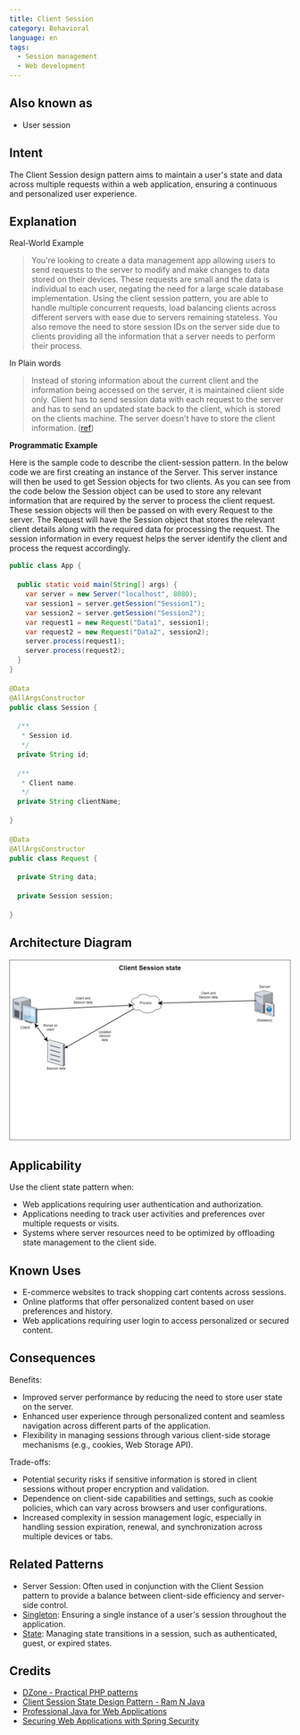 ```yaml
---
title: Client Session
category: Behavioral
language: en
tags:
  - Session management
  - Web development
---
```


## Also known as

* User session

## Intent

The Client Session design pattern aims to maintain a user's state and data across multiple requests within a web
application, ensuring a continuous and personalized user experience.

## Explanation

Real-World Example

> You're looking to create a data management app allowing users to send requests to the server to modify and make
> changes to data stored on their devices. These requests are small and the data is individual to each user, negating the
> need for a large scale database implementation. Using the client session pattern, you are able to handle multiple
> concurrent requests, load balancing clients across different servers with ease due to servers remaining stateless. You
> also remove the need to store session IDs on the server side due to clients providing all the information that a server
> needs to perform their process.

In Plain words

> Instead of storing information about the current client and the information being accessed on the server, it is
> maintained client side only. Client has to send session data with each request to the server and has to send an updated
> state back to the client, which is stored on the clients machine. The server doesn't have to store the client
> information. ([ref](https://dzone.com/articles/practical-php-patterns/practical-php-patterns-client))

**Programmatic Example**

Here is the sample code to describe the client-session pattern. In the below code we are first creating an instance of
the Server. This server instance will then be used to get Session objects for two clients. As you can see from the code
below the Session object can be used to store any relevant information that are required by the server to process the
client request. These session objects will then be passed on with every Request to the server. The Request will have the
Session object that stores the relevant client details along with the required data for processing the request. The
session information in every request helps the server identify the client and process the request accordingly.

```java
public class App {

  public static void main(String[] args) {
    var server = new Server("localhost", 8080);
    var session1 = server.getSession("Session1");
    var session2 = server.getSession("Session2");
    var request1 = new Request("Data1", session1);
    var request2 = new Request("Data2", session2);
    server.process(request1);
    server.process(request2);
  }
}

@Data
@AllArgsConstructor
public class Session {

  /**
   * Session id.
   */
  private String id;

  /**
   * Client name.
   */
  private String clientName;

}

@Data
@AllArgsConstructor
public class Request {

  private String data;

  private Session session;

}
```

## Architecture Diagram

![alt text](./etc/session_state_pattern.png "Session State Pattern")

## Applicability

Use the client state pattern when:

* Web applications requiring user authentication and authorization.
* Applications needing to track user activities and preferences over multiple requests or visits.
* Systems where server resources need to be optimized by offloading state management to the client side.

## Known Uses

* E-commerce websites to track shopping cart contents across sessions.
* Online platforms that offer personalized content based on user preferences and history.
* Web applications requiring user login to access personalized or secured content.

## Consequences

Benefits:

* Improved server performance by reducing the need to store user state on the server.
* Enhanced user experience through personalized content and seamless navigation across different parts of the
  application.
* Flexibility in managing sessions through various client-side storage mechanisms (e.g., cookies, Web Storage API).

Trade-offs:

* Potential security risks if sensitive information is stored in client sessions without proper encryption and
  validation.
* Dependence on client-side capabilities and settings, such as cookie policies, which can vary across browsers and user
  configurations.
* Increased complexity in session management logic, especially in handling session expiration, renewal, and
  synchronization across multiple devices or tabs.

## Related Patterns

* Server Session: Often used in conjunction with the Client Session pattern to provide a balance between client-side
  efficiency and server-side control.
* [Singleton](https://java-design-patterns.com/patterns/singleton/): Ensuring a single instance of a user's session
  throughout the application.
* [State](https://java-design-patterns.com/patterns/state/): Managing state transitions in a session, such as
  authenticated, guest, or expired states.

## Credits

* [DZone - Practical PHP patterns](https://dzone.com/articles/practical-php-patterns/practical-php-patterns-client)
* [Client Session State Design Pattern - Ram N Java](https://www.youtube.com/watch?v=ycOSj9g41pc)
* [Professional Java for Web Applications](https://amzn.to/4aazY59)
* [Securing Web Applications with Spring Security](https://amzn.to/3PCCEA1)
